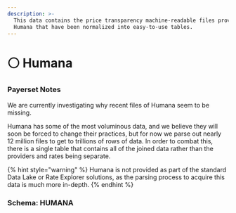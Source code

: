 ```yaml
---
description: >-
  This data contains the price transparency machine-readable files provided by
  Humana that have been normalized into easy-to-use tables.
---
```


# ⚪ Humana

### Payerset Notes

We are currently investigating why recent files of Humana seem to be missing.

Humana has some of the most voluminous data, and we believe they will soon be forced to change their practices, but for now we parse out nearly 12 million files to get to trillions of rows of data. In order to combat this, there is a single table that contains all of the joined data rather than the providers and rates being separate.

{% hint style="warning" %}
Humana is not provided as part of the standard Data Lake or Rate Explorer solutions, as the parsing process to acquire this data is much more in-depth.&#x20;
{% endhint %}

### Schema: HUMANA
